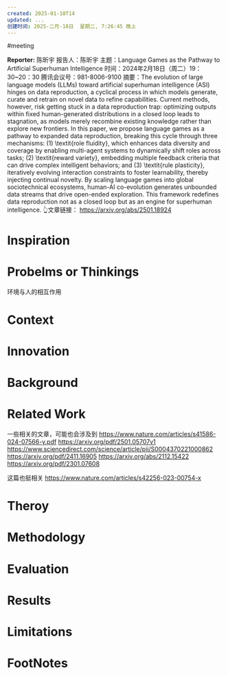 ```yaml
---
created: 2025-01-10T14
updated: ...
创建时间: 2025-二月-18日  星期二, 7:26:45 晚上
---
```

#meeting 

**Reporter:**  陈昕宇
报告人：陈昕宇
主题：Language Games as the Pathway to Artificial Superhuman Intelligence
时间：2024年2月18日（周二）19：30~20：30
腾讯会议号：981-8006-9100
摘要：The evolution of large language models (LLMs) toward artificial superhuman intelligence (ASI) hinges on data reproduction, a cyclical process in which models generate, curate and retrain on novel data to refine capabilities. Current methods, however, risk getting stuck in a data reproduction trap: optimizing outputs within fixed human-generated distributions in a closed loop leads to stagnation, as models merely recombine existing knowledge rather than explore new frontiers. In this paper, we propose language games as a pathway to expanded data reproduction, breaking this cycle through three mechanisms: (1) \textit{role fluidity}, which enhances data diversity and coverage by enabling multi-agent systems to dynamically shift roles across tasks; (2) \textit{reward variety}, embedding multiple feedback criteria that can drive complex intelligent behaviors; and (3) \textit{rule plasticity}, iteratively evolving interaction constraints to foster learnability, thereby injecting continual novelty. By scaling language games into global sociotechnical ecosystems, human-AI co-evolution generates unbounded data streams that drive open-ended exploration. This framework redefines data reproduction not as a closed loop but as an engine for superhuman intelligence.
👆文章链接： https://arxiv.org/abs/2501.18924
# Inspiration
# Probelms or Thinkings 
环境与人的相互作用
# Context
# Innovation
# Background
# Related Work
一些相关的文章，可能也会涉及到
https://www.nature.com/articles/s41586-024-07566-y.pdf
https://arxiv.org/pdf/2501.05707v1
https://www.sciencedirect.com/science/article/pii/S0004370221000862
https://arxiv.org/pdf/2411.16905
https://arxiv.org/abs/2112.15422
https://arxiv.org/pdf/2301.07608

这篇也挺相关 https://www.nature.com/articles/s42256-023-00754-x
# Theroy
# Methodology
# Evaluation
# Results
# Limitations
# FootNotes
